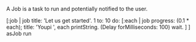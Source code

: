 A Job is a task to run and potentially notified to the user.  [:job | job title: 'Let us get started'.	1 to: 10 do: [:each | 		job 			progress: (0.1 * each); 			title: 'Youpi ', each printString.		(Delay forMilliseconds: 100) wait. 		] ]  asJob run